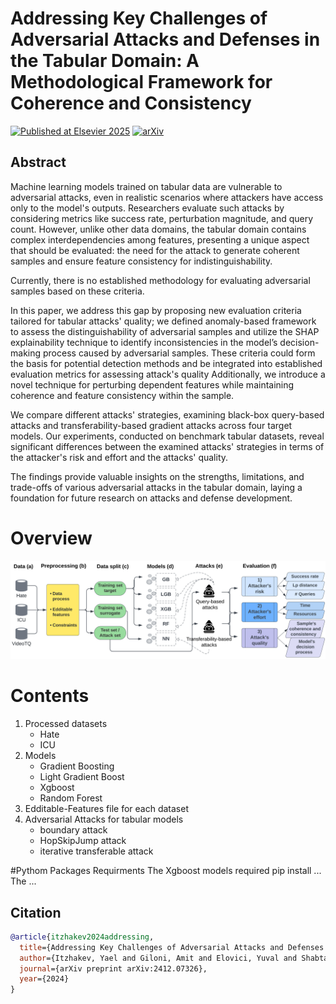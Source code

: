 # Addressing Key Challenges of Adversarial Attacks and Defenses in the Tabular Domain: A Methodological Framework for Coherence and Consistency

[![Published at Elsevier 2025](https://img.shields.io/badge/Published-Elsevier%202025-blue.svg)](link_to_paper)
[![arXiv](https://img.shields.io/badge/arXiv:2412.07326-b31b1b.svg)](
https://doi.org/10.48550/arXiv.2412.07326)


## Abstract

Machine learning models trained on tabular data are vulnerable to adversarial attacks, even in realistic scenarios where attackers have access only to the model's outputs. Researchers evaluate such attacks by considering metrics like success rate, perturbation magnitude, and query count. However, unlike other data domains, the tabular domain contains complex interdependencies among features, presenting a unique aspect that should be evaluated: the need for the attack to generate coherent samples and ensure feature consistency for indistinguishability.

Currently, there is no established methodology for evaluating adversarial samples based on these criteria.

In this paper, we address this gap by proposing new evaluation criteria tailored for tabular attacks' quality;
we defined anomaly-based framework to assess the distinguishability of adversarial samples and utilize the SHAP explainability technique to identify inconsistencies in the model’s decision-making process caused by adversarial samples.
These criteria could form the basis for potential detection methods and be integrated into established evaluation metrics for assessing attack's quality Additionally, we introduce a novel technique for perturbing dependent features while maintaining coherence and feature consistency within the sample.

We compare different attacks' strategies, examining black-box query-based attacks and transferability-based gradient attacks across four target models. Our experiments, conducted on benchmark tabular datasets, reveal significant differences between the examined attacks' strategies in terms of the attacker's risk and effort and the attacks' quality. 

The findings provide valuable insights on the strengths, limitations, and trade-offs of various adversarial attacks in the tabular domain, laying a foundation for future research on attacks and defense development.

# Overview
![screenshot](paper_overview.png)

# Contents
1. Processed datasets
    * Hate
    * ICU
2. Models
    * Gradient Boosting
    * Light Gradient Boost
    * Xgboost
    * Random Forest
3. Edditable-Features file for each dataset
4. Adversarial Attacks for tabular models
    * boundary attack
    * HopSkipJump attack
    * iterative transferable attack

#Pythom Packages Requirments
The Xgboost models required pip install ...
The ...

## Citation

```bibtex
@article{itzhakev2024addressing,
  title={Addressing Key Challenges of Adversarial Attacks and Defenses in the Tabular Domain: A Methodological Framework for Coherence and Consistency},
  author={Itzhakev, Yael and Giloni, Amit and Elovici, Yuval and Shabtai, Asaf},
  journal={arXiv preprint arXiv:2412.07326},
  year={2024}
}
```
